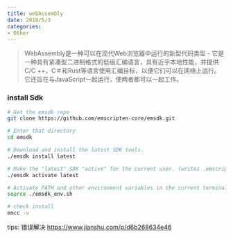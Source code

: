 ```yaml
---
title: webAssembly
date: 2018/5/3
categories:
- Other
---
```


> WebAssembly是一种可以在现代Web浏览器中运行的新型代码类型 - 它是一种具有紧凑型二进制格式的低级汇编语言，具有近乎本地性能，并提供C/C ++，C＃和Rust等语言使用汇编目标，以便它们可以在网络上运行。它还旨在与JavaScript一起运行，使两者都可以一起工作。

### install Sdk
```bash
# Get the emsdk repo
git clone https://github.com/emscripten-core/emsdk.git

# Enter that directory
cd emsdk

# Download and install the latest SDK tools.
./emsdk install latest

# Make the "latest" SDK "active" for the current user. (writes .emscripten file)
./emsdk activate latest

# Activate PATH and other environment variables in the current terminal
source ./emsdk_env.sh

# check install
emcc -v

```
tips: 错误解决 https://www.jianshu.com/p/d6b268634e46
